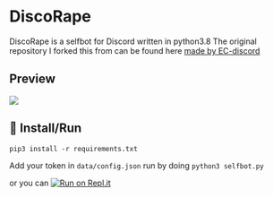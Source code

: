 # DiscoRape

DiscoRape is a selfbot for Discord written in python3.8
The original repository I forked this from can be found here [made by EC-discord](https://github.com/EC-discord/self-bot)

## Preview
![](https://github.com/5R33CH4/Selfbot-Leak/Discorape/blob/master/Preview.gif)

## :memo: Install/Run

`pip3 install -r requirements.txt`

Add your token in `data/config.json`
run by doing `python3 selfbot.py`

or you can [![Run on Repl.it](https://repl.it/badge/github/5R33CH4/Selfbot-Leak/Discorape)](https://repl.it/github/5R33CH4/Selfbot-Leak/Discorape)
